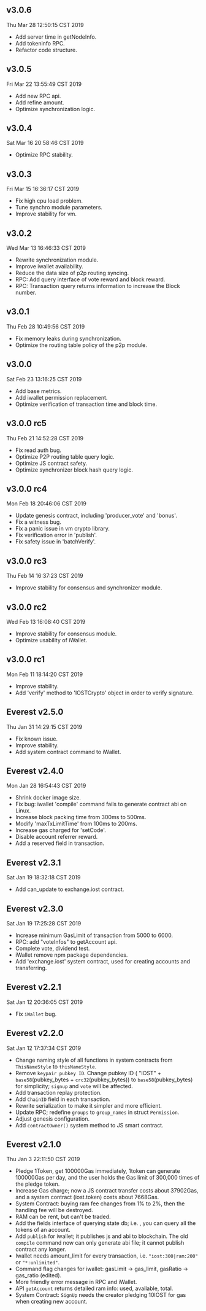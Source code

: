 ## v3.0.6

Thu Mar 28 12:50:15 CST 2019

- Add server time in getNodeInfo.
- Add tokeninfo RPC.
- Refactor code structure.

## v3.0.5

Fri Mar 22 13:55:49 CST 2019

- Add new RPC api.
- Add refine amount.
- Optimize synchronization logic.

## v3.0.4

Sat Mar 16 20:58:46 CST 2019

- Optimize RPC stability.

## v3.0.3

Fri Mar 15 16:36:17 CST 2019

- Fix high cpu load problem.
- Tune synchro module parameters.
- Improve stability for vm.

## v3.0.2

Wed Mar 13 16:46:33 CST 2019

- Rewrite synchronization module.
- Improve iwallet availability.
- Reduce the data size of p2p routing syncing.
- RPC: Add query interface of vote reward and block reward.
- RPC: Transaction query returns information to increase the Block number.

## v3.0.1

Thu Feb 28 10:49:56 CST 2019

- Fix memory leaks during synchronization.
- Optimize the routing table policy of the p2p module.

## v3.0.0

Sat Feb 23 13:16:25 CST 2019

- Add base metrics.
- Add iwallet permission replacement.
- Optimize verification of transaction time and block time.

## v3.0.0 rc5

Thu Feb 21 14:52:28 CST 2019

- Fix read auth bug.
- Optimize P2P routing table query logic.
- Optimize JS contract safety.
- Optimize synchronizer block hash query logic.

## v3.0.0 rc4

Mon Feb 18 20:46:06 CST 2019

- Update genesis contract, including 'producer_vote' and 'bonus'.
- Fix a witness bug.
- Fix a panic issue in vm crypto library.
- Fix verification error in 'publish'.
- Fix safety issue in 'batchVerify'.

## v3.0.0 rc3

Thu Feb 14 16:37:23 CST 2019

- Improve stability for consensus and synchronizer module.

## v3.0.0 rc2

Wed Feb 13 16:08:40 CST 2019

- Improve stability for consensus module.
- Optimize usability of iWallet.

## v3.0.0 rc1

Mon Feb 11 18:14:20 CST 2019

- Improve stability.
- Add 'verify' method to 'IOSTCrypto' object in order to verify signature.

## Everest v2.5.0

Thu Jan 31 14:29:15 CST 2019

- Fix known issue.
- Improve stability.
- Add system contract command to iWallet.

## Everest v2.4.0

Mon Jan 28 16:54:43 CST 2019

- Shrink docker image size.
- Fix bug: iwallet 'compile' command fails to generate contract abi on Linux.
- Increase block packing time from 300ms to 500ms.
- Modify 'maxTxLimitTime' from 100ms to 200ms.
- Increase gas charged for 'setCode'.
- Disable account referrer reward.
- Add a reserved field in transaction.

## Everest v2.3.1

Sat Jan 19 18:32:18 CST 2019

- Add can_update to exchange.iost contract.

## Everest v2.3.0

Sat Jan 19 17:25:28 CST 2019

- Increase minimum GasLimit of transaction from 5000 to 6000.
- RPC: add "voteInfos" to getAccount api.
- Complete vote, dividend test.
- iWallet remove npm package dependencies.
- Add 'exchange.iost' system contract, used for creating accounts and transferring.

## Everest v2.2.1

Sat Jan 12 20:36:05 CST 2019

- Fix `iWallet` bug.

## Everest v2.2.0

Sat Jan 12 17:37:34 CST 2019

- Change naming style of all functions in system contracts from `ThisNameStyle` to `thisNameStyle`.
- Remove `keypair pubkey ID`. Change pubkey ID ( "IOST" + `base58`(pubkey_bytes + `crc32`(pubkey_bytes)) to `base58`(pubkey_bytes) for simplicity;
  `signup` and `vote` will be affected.
- Add transaction replay protection.
- Add `ChainID` field in each transaction.
- Rewrite serialization to make it simpler and more efficient.
- Update RPC; redefine `groups` to `group_names` in struct `Permission`.
- Adjust genesis configuration.
- Add `contractOwner()` system method to JS smart contract.

## Everest v2.1.0

Thu Jan  3 22:11:50 CST 2019

- Pledge 1Token, get 100000Gas immediately, 1token can generate 100000Gas per day, and the user holds the Gas limit of 300,000 times of the pledge token.
- Increase Gas charge; now a JS contract transfer costs about 37902Gas, and a system contract (iost.token) costs about 7668Gas.
- System Contract: buying ram fee changes from 1% to 2%, then the handling fee will be destroyed.
- RAM can be rent, but can't be traded.
- Add the fields interface of querying state db; i.e. , you can query all the tokens of an account.
- Add `publish` for iwallet; it publishes js and abi to blockchain. The old `compile` command now can only generate abi file; it cannot publish contract any longer.
- Iwallet needs amount_limit for every transaction, i.e. `"iost:300|ram:200"` or `"*:unlimited"`.
- Command flag changes for iwallet: gasLimit -> gas_limit, gasRatio -> gas_ratio (edited).
- More friendly error message in RPC and iWallet.
- API `getAccount` returns detailed ram info: used, available, total.
- System Contract: `SignUp` needs the creator pledging 10IOST for gas when creating new account.
